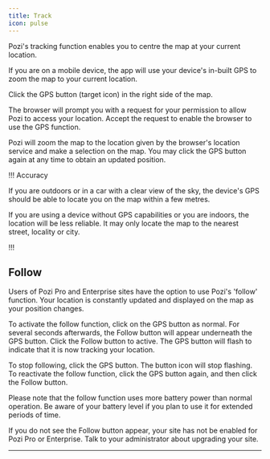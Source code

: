 ```yaml
---
title: Track
icon: pulse
---
```


Pozi's tracking function enables you to centre the map at your current location.

If you are on a mobile device, the app will use your device's in-built GPS to zoom the map to your current location.

Click the GPS button (target icon) in the right side of the map.

The browser will prompt you with a request for your permission to allow Pozi to access your location. Accept the request to enable the browser to use the GPS function.

Pozi will zoom the map to the location given by the browser's location service and make a selection on the map. You may click the GPS button again at any time to obtain an updated position.

!!! Accuracy

If you are outdoors or in a car with a clear view of the sky, the device's GPS should be able to locate you on the map within a few metres.

If you are using a device without GPS capabilities or you are indoors, the location will be less reliable. It may only locate the map to the nearest street, locality or city.

!!!

## Follow

Users of Pozi Pro and Enterprise sites have the option to use Pozi's 'follow' function. Your location is constantly updated and displayed on the map as your position changes.

To activate the follow function, click on the GPS button as normal. For several seconds afterwards, the Follow button will appear underneath the GPS button. Click the Follow button to active. The GPS button will flash to indicate that it is now tracking your location.

To stop following, click the GPS button. The button icon will stop flashing. To reactivate the follow function, click the GPS button again, and then click the Follow button.

Please note that the follow function uses more battery power than normal operation. Be aware of your battery level if you plan to use it for extended periods of time.

If you do not see the Follow button appear, your site has not be enabled for Pozi Pro or Enterprise. Talk to your administrator about upgrading your site.

---
